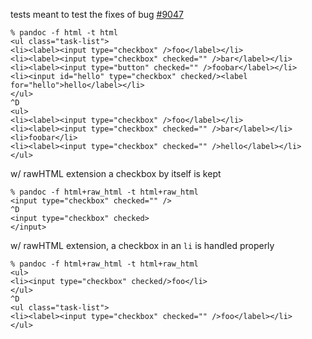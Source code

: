 tests meant to test the fixes of bug [#9047](https://github.com/jgm/pandoc/issues/9047)

```
% pandoc -f html -t html
<ul class="task-list">
<li><label><input type="checkbox" />foo</label></li>
<li><label><input type="checkbox" checked="" />bar</label></li>
<li><label><input type="button" checked="" />foobar</label></li>
<li><input id="hello" type="checkbox" checked/><label for="hello">hello</label></li>
</ul>
^D
<ul>
<li><label><input type="checkbox" />foo</label></li>
<li><label><input type="checkbox" checked="" />bar</label></li>
<li>foobar</li>
<li><label><input type="checkbox" checked="" />hello</label></li>
</ul>
```

w/ rawHTML extension a checkbox by itself is kept
```
% pandoc -f html+raw_html -t html+raw_html
<input type="checkbox" checked="" />
^D
<input type="checkbox" checked>
</input>
```

w/ rawHTML extension, a checkbox in an `li` is handled properly
```
% pandoc -f html+raw_html -t html+raw_html
<ul>
<li><input type="checkbox" checked/>foo</li>
</ul>
^D
<ul class="task-list">
<li><label><input type="checkbox" checked="" />foo</label></li>
</ul>
```